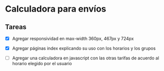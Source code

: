 # Calculadora para envíos
## Tareas

- [x] Agregar responsividad en max-width 360px, 467px y 724px

- [x] Agregar páginas index explicando su uso con los horarios y los grupos 

- [ ] Agregar una calculadora en javascript con las otras tarifas de acuerdo al horario elegido por el usuario 


